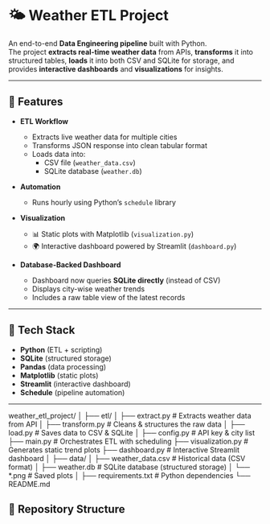 # 🌤 Weather ETL Project

An end-to-end **Data Engineering pipeline** built with Python.  
The project **extracts real-time weather data** from APIs, **transforms** it into structured tables, **loads** it into both CSV and SQLite for storage, and provides **interactive dashboards** and **visualizations** for insights.  

---

## 🔹 Features
- **ETL Workflow**
  - Extracts live weather data for multiple cities
  - Transforms JSON response into clean tabular format
  - Loads data into:
    - CSV file (`weather_data.csv`)  
    - SQLite database (`weather.db`)  

- **Automation**
  - Runs hourly using Python’s `schedule` library  

- **Visualization**
  - 📊 Static plots with Matplotlib (`visualization.py`)  
  - 🌍 Interactive dashboard powered by Streamlit (`dashboard.py`)  

- **Database-Backed Dashboard**
  - Dashboard now queries **SQLite directly** (instead of CSV)  
  - Displays city-wise weather trends  
  - Includes a raw table view of the latest records  

---

## 🔹 Tech Stack
- **Python** (ETL + scripting)  
- **SQLite** (structured storage)  
- **Pandas** (data processing)  
- **Matplotlib** (static plots)  
- **Streamlit** (interactive dashboard)  
- **Schedule** (pipeline automation)  

---
weather_etl_project/
│
├── etl/
│ ├── extract.py # Extracts weather data from API
│ ├── transform.py # Cleans & structures the raw data
│ ├── load.py # Saves data to CSV & SQLite
│
├── config.py # API key & city list
├── main.py # Orchestrates ETL with scheduling
├── visualization.py # Generates static trend plots
├── dashboard.py # Interactive Streamlit dashboard
│
├── data/
│ ├── weather_data.csv # Historical data (CSV format)
│ ├── weather.db # SQLite database (structured storage)
│ └── *.png # Saved plots
│
├── requirements.txt # Python dependencies
└── README.md

## 🔹 Repository Structure
